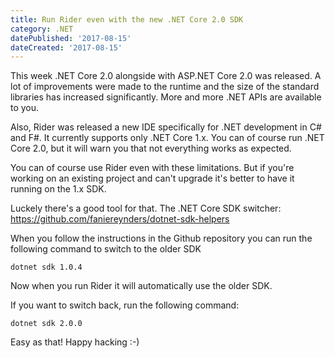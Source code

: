 ```yaml
---
title: Run Rider even with the new .NET Core 2.0 SDK
category: .NET
datePublished: '2017-08-15'
dateCreated: '2017-08-15'
---
```

<!--kg-card-begin: markdown--><p>This week .NET Core 2.0 alongside with ASP.NET Core 2.0 was released. A lot of improvements were made to the runtime and the size of the standard libraries has increased significantly. More and more .NET APIs are available to you.</p>
<p>Also, Rider was released a new IDE specifically for .NET development in C# and F#. It currently supports only .NET Core 1.x. You can of course run .NET Core 2.0, but it will warn you that not everything works as expected.</p>
<p>You can of course use Rider even with these limitations. But if you're working on an existing project and can't upgrade it's better to have it running on the 1.x SDK.</p>
<p>Luckely there's a good tool for that. The .NET Core SDK switcher: <a href="https://github.com/faniereynders/dotnet-sdk-helpers">https://github.com/faniereynders/dotnet-sdk-helpers</a></p>
<p>When you follow the instructions in the Github repository you can run the following command to switch to the older SDK</p>
<pre><code>dotnet sdk 1.0.4
</code></pre>
<p>Now when you run Rider it will automatically use the older SDK.</p>
<p>If you want to switch back, run the following command:</p>
<pre><code>dotnet sdk 2.0.0
</code></pre>
<p>Easy as that! Happy hacking :-)</p>
<!--kg-card-end: markdown-->

